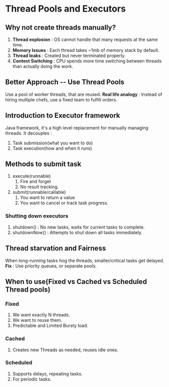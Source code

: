 # Thread Pools and Executors

## Why not create threads manually?
1. **Thread explosion** : OS cannot handle that many requests at the same time.
2. **Memory Issues** : Each thread takes ~1mb of memory stack by default.
3. **Thread leaks** : Created but never terminated properly.
4. **Context Switching** : CPU spends more time switching between threads than actually doing the work.

## Better Approach -- Use Thread Pools
Use a pool of worker threads, that are reused.
**Real life analogy** : Instead of hiring multiple chefs, use a fixed team to fulfill orders.

## Introduction to Executor framework
Java framework, it's a high level replacement for manually managing threads. It decouples :
1. Task submission(what you want to do)
2. Task execution(how and when it runs)

## Methods to submit task
1. execute(runnable)
   1. Fire and forget
   2. No result tracking.
2. submit(runnable/callable)
   1. You want to return a value
   2. You want to cancel or track task progress.

### Shutting down executors
1. shutdown() : No new tasks, waits for current tasks to complete.
2. shutdownNow() : Attempts to shut down all tasks immediately.

## Thread starvation and Fairness
When long-running tasks hog the threads, smaller/critical tasks get delayed.
**Fix** : Use priority queues, or separate pools.

## When to use(Fixed vs Cached vs Scheduled Thread pools)

### Fixed
1. We want exactly N threads.
2. We want to reuse them.
3. Predictable and Limited Bursty load.

### Cached
1. Creates new Threads as needed, reuses idle ones.

### Scheduled
1. Supports delays, repeating tasks.
2. For periodic tasks.